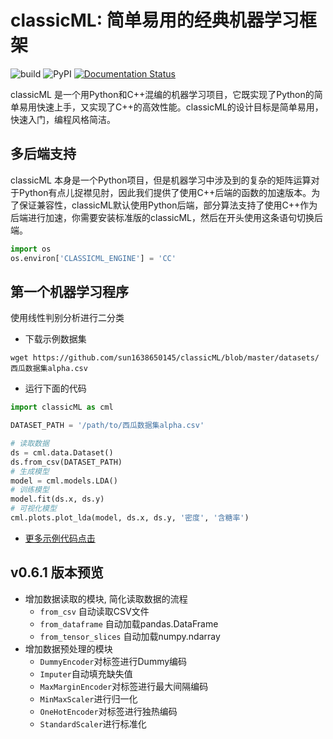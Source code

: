 # classicML: 简单易用的经典机器学习框架

![build](https://github.com/sun1638650145/classicML/workflows/build/badge.svg) ![PyPI](https://github.com/sun1638650145/classicML/workflows/PyPI/badge.svg) [![Documentation Status](https://readthedocs.org/projects/classicml/badge/?version=latest)](https://classicml.readthedocs.io/zh_CN/latest/?badge=latest)

classicML 是一个用Python和C++混编的机器学习项目，它既实现了Python的简单易用快速上手，又实现了C++的高效性能。classicML的设计目标是简单易用，快速入门，编程风格简洁。

## 多后端支持

classicML 本身是一个Python项目，但是机器学习中涉及到的复杂的矩阵运算对于Python有点儿捉襟见肘，因此我们提供了使用C++后端的函数的加速版本。为了保证兼容性，classicML默认使用Python后端，部分算法支持了使用C++作为后端进行加速，你需要安装标准版的classicML，然后在开头使用这条语句切换后端。

```python
import os
os.environ['CLASSICML_ENGINE'] = 'CC'
```

## 第一个机器学习程序

使用线性判别分析进行二分类

* 下载示例数据集

```shell
wget https://github.com/sun1638650145/classicML/blob/master/datasets/西瓜数据集alpha.csv
```

* 运行下面的代码

```python
import classicML as cml

DATASET_PATH = '/path/to/西瓜数据集alpha.csv'

# 读取数据
ds = cml.data.Dataset()
ds.from_csv(DATASET_PATH)
# 生成模型
model = cml.models.LDA()
# 训练模型
model.fit(ds.x, ds.y)
# 可视化模型
cml.plots.plot_lda(model, ds.x, ds.y, '密度', '含糖率')
```

* [更多示例代码点击](https://github.com/sun1638650145/classicML/tree/master/examples)

## v0.6.1 版本预览

* 增加数据读取的模块, 简化读取数据的流程
  * `from_csv` 自动读取CSV文件
  * `from_dataframe` 自动加载pandas.DataFrame
  * `from_tensor_slices` 自动加载numpy.ndarray
* 增加数据预处理的模块
  * `DummyEncoder`对标签进行Dummy编码
  * `Imputer`自动填充缺失值
  * `MaxMarginEncoder`对标签进行最大间隔编码
  * `MinMaxScaler`进行归一化
  * `OneHotEncoder`对标签进行独热编码
  * `StandardScaler`进行标准化